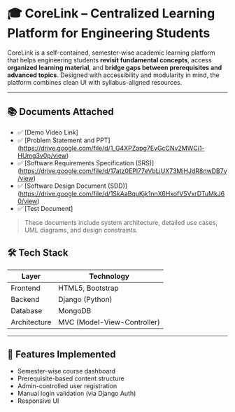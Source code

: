 # 🎓 CoreLink – Centralized Learning Platform for Engineering Students

CoreLink is a self-contained, semester-wise academic learning platform that helps engineering students **revisit fundamental concepts**, access **organized learning material**, and **bridge gaps between prerequisites and advanced topics**. Designed with accessibility and modularity in mind, the platform combines clean UI with syllabus-aligned resources.

---

## 📚 Documents Attached

- ✅ [Demo Video Link]
- ✅ [Problem Statement and PPT] (https://drive.google.com/file/d/1_G4XPZapg7EvGcCNv2MWCi1-HUmg3v0p/view)
- ✅ [Software Requirements Specification (SRS)] (https://drive.google.com/file/d/17atz0EPl77eVbLjUX73MjHJdR8nwDB7y/view)
- ✅ [Software Design Document (SDD)] (https://drive.google.com/file/d/1SkAaBquKjk1nnX6HxofV5VxrDTuMkJ60/view)
- ✅ [Test Document]
  

> These documents include system architecture, detailed use cases, UML diagrams, and design constraints.

## 🛠️ Tech Stack

| Layer       | Technology             |
|-------------|-------------------------|
| Frontend    | HTML5, Bootstrap        |
| Backend     | Django (Python)         |
| Database    | MongoDB                 |
| Architecture| MVC (Model-View-Controller) |

---
## 🎯 Features Implemented

- Semester-wise course dashboard   
- Prerequisite-based content structure  
- Admin-controlled user registration  
- Manual login validation (via Django Auth)  
- Responsive UI  



